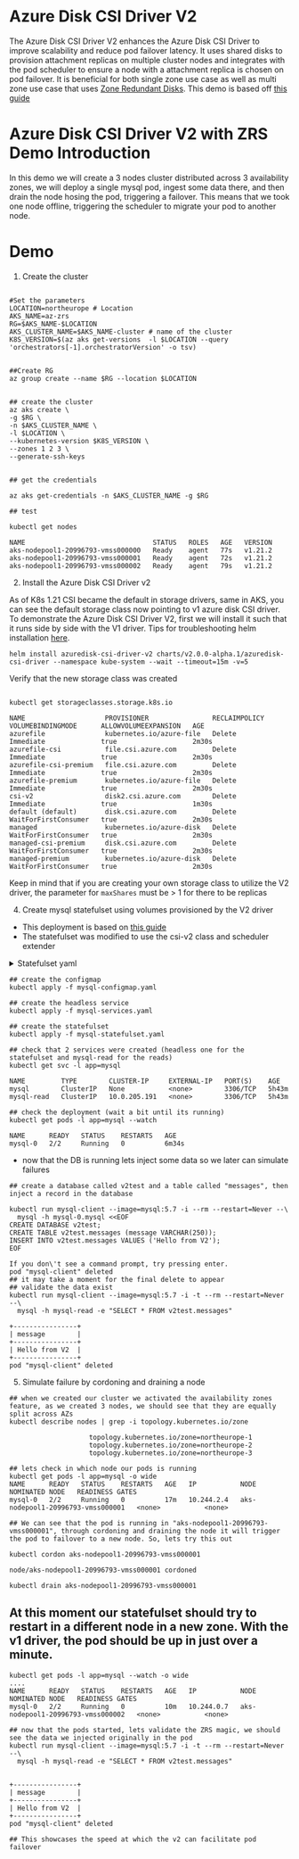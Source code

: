 # Azure Disk CSI Driver V2

The Azure Disk CSI Driver V2 enhances the Azure Disk CSI Driver to improve scalability and reduce pod failover latency. It uses shared disks to provision attachment replicas on multiple cluster nodes and integrates with the pod scheduler to ensure a node with a attachment replica is chosen on pod failover. It is beneficial for both single zone use case as well as multi zone use case that uses [Zone Redundant Disks](https://docs.microsoft.com/en-us/azure/virtual-machines/disks-redundancy#zone-redundant-storage-for-managed-disks). This demo is based off [this guide](https://github.com/mohmdnofal/aks-best-practices/blob/master/stateful_workloads/zrs/README.md)

# Azure Disk CSI Driver V2 with ZRS Demo Introduction 
In this demo we will create a 3 nodes cluster distributed across 3 availability zones, we will deploy a single mysql pod, ingest some data there, and then drain the node hosing the pod, triggering a failover. This means that we took one node offline, triggering the scheduler to migrate your pod to another node. 

# Demo

1. Create the cluster 
```shell 

#Set the parameters
LOCATION=northeurope # Location 
AKS_NAME=az-zrs
RG=$AKS_NAME-$LOCATION
AKS_CLUSTER_NAME=$AKS_NAME-cluster # name of the cluster
K8S_VERSION=$(az aks get-versions  -l $LOCATION --query 'orchestrators[-1].orchestratorVersion' -o tsv)


##Create RG
az group create --name $RG --location $LOCATION


## create the cluster 
az aks create \
-g $RG \
-n $AKS_CLUSTER_NAME \
-l $LOCATION \
--kubernetes-version $K8S_VERSION \
--zones 1 2 3 \
--generate-ssh-keys 


## get the credentials 

az aks get-credentials -n $AKS_CLUSTER_NAME -g $RG

## test

kubectl get nodes  

NAME                                STATUS   ROLES   AGE   VERSION
aks-nodepool1-20996793-vmss000000   Ready    agent   77s   v1.21.2
aks-nodepool1-20996793-vmss000001   Ready    agent   72s   v1.21.2
aks-nodepool1-20996793-vmss000002   Ready    agent   79s   v1.21.2
```

2. Install the Azure Disk CSI Driver v2

As of K8s 1.21 CSI became the default in storage drivers, same in AKS, you can see the default storage class now pointing to v1 azure disk CSI driver. To demonstrate the Azure Disk CSI Driver V2, first we will install it such that it runs side by side with the V1 driver. Tips for troubleshooting helm installation [here](https://github.com/kubernetes-sigs/azuredisk-csi-driver/blob/668a54a797fd90f015ce2b89ff2fbac2d0a4600b/charts/README.md).

```shell
helm install azuredisk-csi-driver-v2 charts/v2.0.0-alpha.1/azuredisk-csi-driver --namespace kube-system --wait --timeout=15m -v=5 
```


Verify that the new storage class was created
```shell

kubectl get storageclasses.storage.k8s.io 

NAME                    PROVISIONER                RECLAIMPOLICY   VOLUMEBINDINGMODE      ALLOWVOLUMEEXPANSION   AGE
azurefile               kubernetes.io/azure-file   Delete          Immediate              true                   2m30s
azurefile-csi           file.csi.azure.com         Delete          Immediate              true                   2m30s
azurefile-csi-premium   file.csi.azure.com         Delete          Immediate              true                   2m30s
azurefile-premium       kubernetes.io/azure-file   Delete          Immediate              true                   2m30s
csi-v2                  disk2.csi.azure.com        Delete          Immediate              true                   1m30s
default (default)       disk.csi.azure.com         Delete          WaitForFirstConsumer   true                   2m30s
managed                 kubernetes.io/azure-disk   Delete          WaitForFirstConsumer   true                   2m30s
managed-csi-premium     disk.csi.azure.com         Delete          WaitForFirstConsumer   true                   2m30s
managed-premium         kubernetes.io/azure-disk   Delete          WaitForFirstConsumer   true                   2m30s
```

Keep in mind that if you are creating your own storage class to utilize the V2 driver, the parameter for `maxShares` must be > 1 for there to be replicas

4. Create mysql statefulset using volumes provisioned by the V2 driver 
- This deployment is based on [this guide](https://kubernetes.io/docs/tasks/run-application/run-replicated-stateful-application/)
- The statefulset was modified to use the csi-v2 class and scheduler extender
<details>
  <summary> Statefulset yaml </summary>

  ```yaml
apiVersion: apps/v1
kind: StatefulSet
metadata:
  name: mysql
spec:
  selector:
    matchLabels:
      app: mysql
  serviceName: mysql
  replicas: 1
  template:
    metadata:
      labels:
        app: mysql
    spec:
      schedulerName: csi-azuredisk-scheduler-extender
      initContainers:
      - name: init-mysql
        image: mysql:5.7
        command:
        - bash
        - "-c"
        - |
          set -ex
          # Generate mysql server-id from pod ordinal index.
          [[ `hostname` =~ -([0-9]+)$ ]] || exit 1
          ordinal=${BASH_REMATCH[1]}
          echo [mysqld] > /mnt/conf.d/server-id.cnf
          # Add an offset to avoid reserved server-id=0 value.
          echo server-id=$((100 + $ordinal)) >> /mnt/conf.d/server-id.cnf
          # Copy appropriate conf.d files from config-map to emptyDir.
          if [[ $ordinal -eq 0 ]]; then
            cp /mnt/config-map/primary.cnf /mnt/conf.d/
          else
            cp /mnt/config-map/replica.cnf /mnt/conf.d/
          fi          
        volumeMounts:
        - name: conf
          mountPath: /mnt/conf.d
        - name: config-map
          mountPath: /mnt/config-map
      - name: clone-mysql
        image: gcr.io/google-samples/xtrabackup:1.0
        command:
        - bash
        - "-c"
        - |
          set -ex
          # Skip the clone if data already exists.
          [[ -d /var/lib/mysql/mysql ]] && exit 0
          # Skip the clone on primary (ordinal index 0).
          [[ `hostname` =~ -([0-9]+)$ ]] || exit 1
          ordinal=${BASH_REMATCH[1]}
          [[ $ordinal -eq 0 ]] && exit 0
          # Clone data from previous peer.
          ncat --recv-only mysql-$(($ordinal-1)).mysql 3307 | xbstream -x -C /var/lib/mysql
          # Prepare the backup.
          xtrabackup --prepare --target-dir=/var/lib/mysql          
        volumeMounts:
        - name: data
          mountPath: /var/lib/mysql
          subPath: mysql
        - name: conf
          mountPath: /etc/mysql/conf.d
      containers:
      - name: mysql
        image: mysql:5.7
        env:
        - name: MYSQL_ALLOW_EMPTY_PASSWORD
          value: "1"
        ports:
        - name: mysql
          containerPort: 3306
        volumeMounts:
        - name: data
          mountPath: /var/lib/mysql
          subPath: mysql
        - name: conf
          mountPath: /etc/mysql/conf.d
        resources:
          requests:
            cpu: 500m
            memory: 1Gi
        livenessProbe:
          exec:
            command: ["mysqladmin", "ping"]
          initialDelaySeconds: 30
          periodSeconds: 10
          timeoutSeconds: 5
        readinessProbe:
          exec:
            # Check we can execute queries over TCP (skip-networking is off).
            command: ["mysql", "-h", "127.0.0.1", "-e", "SELECT 1"]
          initialDelaySeconds: 5
          periodSeconds: 2
          timeoutSeconds: 1
      - name: xtrabackup
        image: gcr.io/google-samples/xtrabackup:1.0
        ports:
        - name: xtrabackup
          containerPort: 3307
        command:
        - bash
        - "-c"
        - |
          set -ex
          cd /var/lib/mysql

          # Determine binlog position of cloned data, if any.
          if [[ -f xtrabackup_slave_info && "x$(<xtrabackup_slave_info)" != "x" ]]; then
            # XtraBackup already generated a partial "CHANGE MASTER TO" query
            # because we're cloning from an existing replica. (Need to remove the tailing semicolon!)
            cat xtrabackup_slave_info | sed -E 's/;$//g' > change_master_to.sql.in
            # Ignore xtrabackup_binlog_info in this case (it's useless).
            rm -f xtrabackup_slave_info xtrabackup_binlog_info
          elif [[ -f xtrabackup_binlog_info ]]; then
            # We're cloning directly from primary. Parse binlog position.
            [[ `cat xtrabackup_binlog_info` =~ ^(.*?)[[:space:]]+(.*?)$ ]] || exit 1
            rm -f xtrabackup_binlog_info xtrabackup_slave_info
            echo "CHANGE MASTER TO MASTER_LOG_FILE='${BASH_REMATCH[1]}',\
                  MASTER_LOG_POS=${BASH_REMATCH[2]}" > change_master_to.sql.in
          fi

          # Check if we need to complete a clone by starting replication.
          if [[ -f change_master_to.sql.in ]]; then
            echo "Waiting for mysqld to be ready (accepting connections)"
            until mysql -h 127.0.0.1 -e "SELECT 1"; do sleep 1; done

            echo "Initializing replication from clone position"
            mysql -h 127.0.0.1 \
                  -e "$(<change_master_to.sql.in), \
                          MASTER_HOST='mysql-0.mysql', \
                          MASTER_USER='root', \
                          MASTER_PASSWORD='', \
                          MASTER_CONNECT_RETRY=10; \
                        START SLAVE;" || exit 1
            # In case of container restart, attempt this at-most-once.
            mv change_master_to.sql.in change_master_to.sql.orig
          fi

          # Start a server to send backups when requested by peers.
          exec ncat --listen --keep-open --send-only --max-conns=1 3307 -c \
            "xtrabackup --backup --slave-info --stream=xbstream --host=127.0.0.1 --user=root"          
        volumeMounts:
        - name: data
          mountPath: /var/lib/mysql
          subPath: mysql
        - name: conf
          mountPath: /etc/mysql/conf.d
        resources:
          requests:
            cpu: 100m
            memory: 100Mi
      volumes:
      - name: conf
        emptyDir: {}
      - name: config-map
        configMap:
          name: mysql
  volumeClaimTemplates:
  - metadata:
      name: data
    spec:
      accessModes: ["ReadWriteOnce"]
      storageClassName: csi-v2
      resources:
        requests:
          storage: 256Gi
  ```
</details>

```shell 
## create the configmap 
kubectl apply -f mysql-configmap.yaml

## create the headless service 
kubectl apply -f mysql-services.yaml

## create the statefulset 
kubectl apply -f mysql-statefulset.yaml

## check that 2 services were created (headless one for the statefulset and mysql-read for the reads) 
kubectl get svc -l app=mysql  

NAME         TYPE        CLUSTER-IP     EXTERNAL-IP   PORT(S)    AGE
mysql        ClusterIP   None           <none>        3306/TCP   5h43m
mysql-read   ClusterIP   10.0.205.191   <none>        3306/TCP   5h43m

## check the deployment (wait a bit until its running)
kubectl get pods -l app=mysql --watch

NAME      READY   STATUS    RESTARTS   AGE
mysql-0   2/2     Running   0          6m34s
```

- now that the DB is running lets inject some data so we later can simulate failures
```shell 
## create a database called v2test and a table called "messages", then inject a record in the database 

kubectl run mysql-client --image=mysql:5.7 -i --rm --restart=Never --\
  mysql -h mysql-0.mysql <<EOF
CREATE DATABASE v2test;
CREATE TABLE v2test.messages (message VARCHAR(250));
INSERT INTO v2test.messages VALUES ('Hello from V2');
EOF

If you don\'t see a command prompt, try pressing enter.
pod "mysql-client" deleted
## it may take a moment for the final delete to appear
## validate the data exist 
kubectl run mysql-client --image=mysql:5.7 -i -t --rm --restart=Never --\
  mysql -h mysql-read -e "SELECT * FROM v2test.messages"

+----------------+
| message        |
+----------------+
| Hello from V2  |
+----------------+
pod "mysql-client" deleted
```

5. Simulate failure by cordoning and draining a node 

```shell 
## when we created our cluster we activated the availability zones feature, as we created 3 nodes, we should see that they are equally split across AZs 
kubectl describe nodes | grep -i topology.kubernetes.io/zone

                    topology.kubernetes.io/zone=northeurope-1
                    topology.kubernetes.io/zone=northeurope-2
                    topology.kubernetes.io/zone=northeurope-3

## lets check in which node our pods is running 
kubectl get pods -l app=mysql -o wide 
NAME      READY   STATUS    RESTARTS   AGE   IP           NODE                                NOMINATED NODE   READINESS GATES
mysql-0   2/2     Running   0          17m   10.244.2.4   aks-nodepool1-20996793-vmss000001   <none>           <none>

## We can see that the pod is running in "aks-nodepool1-20996793-vmss000001", through cordoning and draining the node it will trigger the pod to failover to a new node. So, lets try this out 

kubectl cordon aks-nodepool1-20996793-vmss000001

node/aks-nodepool1-20996793-vmss000001 cordoned

kubectl drain aks-nodepool1-20996793-vmss000001

```

## At this moment our statefulset should try to restart in a different node in a new zone. With the v1 driver, the pod should be up in just over a minute. 

```shell 
kubectl get pods -l app=mysql --watch -o wide
....
NAME      READY   STATUS    RESTARTS   AGE   IP           NODE                                NOMINATED NODE   READINESS GATES
mysql-0   2/2     Running   0          10m   10.244.0.7   aks-nodepool1-20996793-vmss000002   <none>           <none>

## now that the pods started, lets validate the ZRS magic, we should see the data we injected originally in the pod
kubectl run mysql-client --image=mysql:5.7 -i -t --rm --restart=Never --\
  mysql -h mysql-read -e "SELECT * FROM v2test.messages"


+----------------+
| message        |
+----------------+
| Hello from V2  |
+----------------+
pod "mysql-client" deleted

## This showcases the speed at which the v2 can facilitate pod failover
```